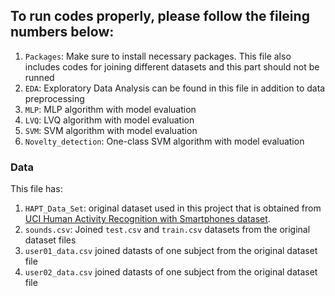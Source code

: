 ## To run codes properly, please follow the fileing numbers below:

1. `Packages`: Make sure to install necessary packages. This file also includes codes for joining different datasets and this part should not be runned
2. `EDA`: Exploratory Data Analysis can be found in this file in addition to data preprocessing
3. `MLP`: MLP algorithm with model evaluation
4. `LVQ`: LVQ algorithm with model evaluation
5. `SVM`: SVM algorithm with model evaluation
6. `Novelty_detection`: One-class SVM algorithm with model evaluation

### Data
This file has:

1. `HAPT_Data_Set`: original dataset used in this project that is obtained from [UCI Human Activity Recognition with Smartphones dataset](http://archive.ics.uci.edu/ml/datasets/Smartphone-Based+Recognition+of+Human+Activities+and+Postural+Transitions). 
2. `sounds.csv`: Joined `test.csv` and `train.csv` datasets from the original dataset files
3. `user01_data.csv` joined datasts of one subject from the original dataset file
4. `user02_data.csv` joined datasts of one subject from the original dataset file


